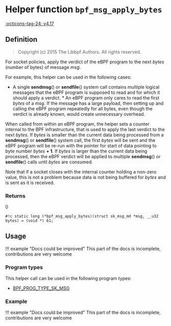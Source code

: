 # Helper function `bpf_msg_apply_bytes`

<!-- [FEATURE_TAG](bpf_msg_apply_bytes) -->
[:octicons-tag-24: v4.17](https://github.com/torvalds/linux/commit/2a100317c9ebc204a166f16294884fbf9da074ce)
<!-- [/FEATURE_TAG] -->

## Definition

> Copyright (c) 2015 The Libbpf Authors. All rights reserved.


<!-- [HELPER_FUNC_DEF] -->
For socket policies, apply the verdict of the eBPF program to the next _bytes_ (number of bytes) of message _msg_.

For example, this helper can be used in the following cases:

* A single **sendmsg**() or **sendfile**() system call
  contains multiple logical messages that the eBPF program is   supposed to read and for which it should apply a verdict. * An eBPF program only cares to read the first _bytes_ of a
  _msg_. If the message has a large payload, then setting up   and calling the eBPF program repeatedly for all bytes, even   though the verdict is already known, would create unnecessary   overhead.

When called from within an eBPF program, the helper sets a counter internal to the BPF infrastructure, that is used to apply the last verdict to the next _bytes_. If _bytes_ is smaller than the current data being processed from a **sendmsg**() or **sendfile**() system call, the first _bytes_ will be sent and the eBPF program will be re-run with the pointer for start of data pointing to byte number _bytes_ **+ 1**. If _bytes_ is larger than the current data being processed, then the eBPF verdict will be applied to multiple **sendmsg**() or **sendfile**() calls until _bytes_ are consumed.

Note that if a socket closes with the internal counter holding a non-zero value, this is not a problem because data is not being buffered for _bytes_ and is sent as it is received.

### Returns

0

`#!c static long (*bpf_msg_apply_bytes)(struct sk_msg_md *msg, __u32 bytes) = (void *) 61;`
<!-- [/HELPER_FUNC_DEF] -->

## Usage

!!! example "Docs could be improved"
    This part of the docs is incomplete, contributions are very welcome

### Program types

This helper call can be used in the following program types:

<!-- DO NOT EDIT MANUALLY -->
<!-- [HELPER_FUNC_PROG_REF] -->
 * [BPF_PROG_TYPE_SK_MSG](../program-type/BPF_PROG_TYPE_SK_MSG.md)
<!-- [/HELPER_FUNC_PROG_REF] -->

### Example

!!! example "Docs could be improved"
    This part of the docs is incomplete, contributions are very welcome
